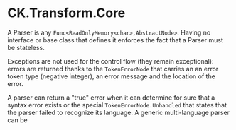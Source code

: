 # CK.Transform.Core

A Parser is any `Func<ReadOnlyMemory<char>,AbstractNode>`. Having no interface or base class
that defines it enforces the fact that a Parser must be stateless.

Exceptions are not used for the control flow (they remain exceptional): errors are returned
thanks to the `TokenErrorNode` that carries an an error token type (negative integer), an error message
and the location of the error.

A parser can return a "true" error when it can determine for sure that a syntax error exists or the
special `TokenErrorNode.Unhandled` that states that the parser failed to recognize its language.
A generic multi-language parser can be 

